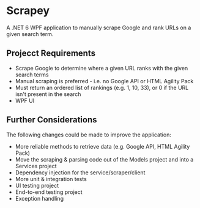 # Scrapey
A .NET 6 WPF application to manually scrape Google and rank URLs on a given search term.

## Projecct Requirements
- Scrape Google to determine where a given URL ranks with the given search terms
- Manual scraping is preferred - i.e. no Google API or HTML Agility Pack
- Must return an ordered list of rankings (e.g. 1, 10, 33), or 0 if the URL isn't present in the search
- WPF UI

## Further Considerations
The following changes could be made to improve the application:
- More reliable methods to retrieve data (e.g. Google API, HTML Agility Pack)
- Move the scraping & parsing code out of the Models project and into a Services project
- Dependency injection for the service/scraper/client
- More unit & integration tests
- UI testing project
- End-to-end testing project
- Exception handling
